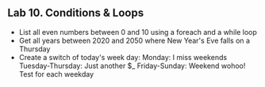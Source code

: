## Lab 10. Conditions & Loops

- List all even numbers between 0 and 10 using a foreach and a while loop
- Get all years between 2020 and 2050 where New Year's Eve falls on a Thursday
- Create a switch of today's week day:
Monday: I miss weekends
Tuesday-Thursday: Just another $_
Friday-Sunday: Weekend wohoo! Test for each weekday